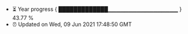 - ⏳ Year progress { █████████████▁▁▁▁▁▁▁▁▁▁▁▁▁▁▁▁▁ } 43.77 %
- ⏰ Updated on Wed, 09 Jun 2021 17:48:50 GMT

